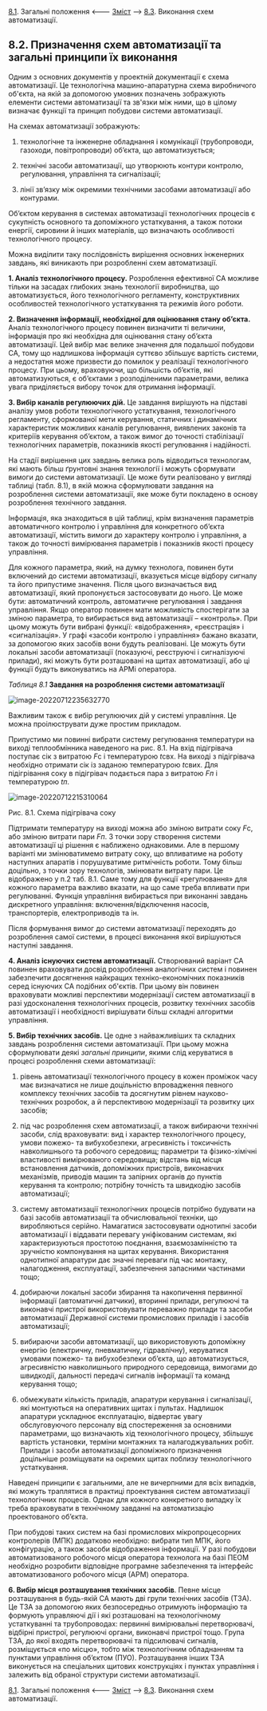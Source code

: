 [8.1](8_1.md). Загальні положення <--- [Зміст](README.md) --> [8.3](8_3.md). Виконання схем автоматизації.

## 8.2. Призначення схем автоматизації та загальні принципи їх виконання

Одним з основних документів у проектній документації є схема автоматизації. Це технологічна машино-апаратурна схема виробничого об'єкта, на якій за допомогою умовних позначень зображують елементи системи автоматизації та зв'язки між ними, що в цілому визначає функції та принцип побудови системи автоматизації.

На схемах автоматизації зображують:

1) технологічне та інженерне обладнання і комунікації (трубопроводи, газоходи, повітропроводи) об’єкта, що автоматизується;

2) технічні засоби автоматизації, що утворюють контури контролю, регулювання, управління та сигналізації;

3) лінії зв’язку між окремими технічними засобами автоматизації або контурами. 

Об’єктом керування в системах автоматизації технологічних процесів є сукупність основного та допоміжного устаткування, а також потоки енергії, сировини й інших матеріалів, що визначають особливості технологічного процесу.

Можна виділити таку послідовність вирішення основних інженерних завдань, які виникають при розробленні схем автоматизації.

**1. Аналіз технологічного процесу.** Розроблення ефективної СА можливе тільки на засадах глибоких знань технології виробництва, що автоматизується, його технологічного регламенту, конструктивних особливостей технологічного устаткування та режимів його роботи.

**2. Визначення інформації, необхідної для оцінювання стану об’єкта.** Аналіз технологічного процесу повинен визначити ті величини, інформація про які необхідна для оцінювання стану об’єкта автоматизації. Цей вибір має велике значення для подальшої побудови СА, тому що надлишкова інформація суттєво збільшує вартість системи, а недостатня може призвести до помилок у реалізації технологічного процесу. При цьому, враховуючи, що більшість об’єктів, які автоматизуються, є об’єктами з розподіленими параметрами, велика увага приділяється вибору точок для отримання інформації. 

**3. Вибір каналів регулюючих дій.** Це завдання вирішують на підставі аналізу умов роботи технологічного устаткування, технологічного регламенту, сформованої мети керування, статичних і динамічних характеристик можливих каналів регулювання, виявлених законів та критеріїв керування об’єктом, а також вимог до точності стабілізації технологічних параметрів, показників якості регулювання і надійності.

На стадії вирішення цих завдань велика роль відводиться технологам, які мають більш ґрунтовні знання технології і можуть сформувати вимоги до системи автоматизації. Це може бути реалізовано у вигляді таблиці (табл. 8.1), в якій можна сформулювати завдання на розроблення системи автоматизації, яке може бути покладено в основу розроблення технічного завдання. 

Інформація, яка знаходиться в цій таблиці, крім визначення параметрів автоматичного контролю і управління для конкретного об’єкта автоматизації, містить вимоги до характеру контролю і управління, а також до точності вимірювання параметрів і показників якості процесу управління. 

Для кожного параметра, який, на думку технолога, повинен бути включений до системи автоматизації, вказується місце відбору сигналу та його припустиме значення. Після цього визначається вид автоматизації, який пропонується застосовувати до нього. Це може бути: автоматичний контроль, автоматичне регулювання і завдання управління. Якщо оператор повинен мати можливість спостерігати за зміною параметра, то вибирається вид автоматизації – «контроль». При цьому можуть бути вибрані функції: «відображення», «реєстрація» і «сигналізація». У графі «засоби контролю і управління» бажано вказати, за допомогою яких засобів вони будуть реалізовані. Це можуть бути локальні засоби автоматизації (показуючі, реєструючі і сигналізуючі прилади), які можуть бути розташовані на щитах автоматизації, або ці функції будуть виконуватись на АРМі оператора.

*Таблиця 8.1* **Завдання на розроблення системи автоматизації**

![image-20220712235632770](media8/image-20220712235632770.png)

Важливим також є вибір регулюючих дій у системі управління. Це можна проілюструвати дуже простим прикладом.

Припустимо ми повинні вибрати систему регулювання температури на виході теплообмінника наведеного на рис. 8.1. На вхід підігрівача поступає сік з витратою *F*c і температурою *t*cвх. На виході з підігрівача необхідно отримати сік із заданою температурою *t*cвих. Для підігрівання соку в підігрівач подається пара з витратою *Fп* і температурою *tп*.

![image-20220712215310064](media7/image-20220712215310064.png)

Рис. 8.1. Схема підігрівача соку

Підтримати температуру на виході можна або зміною витрати соку *F*c, або зміною витрати пари *Fп*. З точки зору створення системи автоматизації ці рішення є наближено однаковими. Але в першому варіанті ми змінюватимемо витрату соку, що впливатиме на роботу наступних апаратів і порушуватиме ритмічність роботи. Тому більш доцільно, з точки зору технологів, змінювати витрату пари. Це відображено у п.2 таб. 8.1. Саме тому для функції «регулювання» для кожного параметра важливо вказати, на що саме треба впливати при регулюванні. Функція управління вибирається при виконанні завдань дискретного управління: включення/відключення насосів, транспортерів, електроприводів та ін.

Після формування вимог до системи автоматизації переходять до розроблення самої системи, в процесі виконання якої вирішуються наступні завдання.

**4. Аналіз існуючих систем автоматизації.** Створюваний варіант СА повинен враховувати досвід розроблення аналогічних систем і повинен забезпечити досягнення найкращих техніко-економічних показників серед існуючих СА подібних об'єктів. При цьому він повинен враховувати можливі перспективи модернізації систем автоматизації в разі удосконалення технологічних процесів, розвитку технічних засобів автоматизації і необхідності вирішувати більш складні алгоритми управління.

**5. Вибір технічних засобів.** Це одне з найважливіших та складних завдань розроблення системи автоматизації. При цьому можна сформулювати деякі *загальні принципи*, якими слід керуватися в процесі розроблення схеми автоматизації:

1) рівень автоматизації технологічного процесу в кожен проміжок часу має визначатися не лише доцільністю впровадження певного комплексу технічних засобів та досягнутим рівнем науково-технічних розробок, а й перспективою модернізації та розвитку цих засобів;

2) під час розроблення схем автоматизації, а також вибираючи технічні засоби, слід враховувати: вид і характер технологічного процесу, умови пожежо- та вибухобезпеки, агресивність і токсичність навколишнього та робочого середовищ; параметри та фізико-хімічні властивості вимірюваного середовища; відстань від місця встановлення датчиків, допоміжних пристроїв, виконавчих механізмів, приводів машин та запірних органів до пунктів керування та контролю; потрібну точність та швидкодію засобів автоматизації;

3) систему автоматизації технологічних процесів потрібно будувати на базі засобів автоматизації та обчислювальної техніки, що виробляються серійно. Намагатися застосовувати однотипні засоби автоматизації і віддавати перевагу уніфікованим системам, які характеризуються простотою поєднання, взаємозамінністю та зручністю компонування на щитах керування. Використання однотипної апаратури дає значні переваги під час монтажу, налагодження, експлуатації, забезпечення запасними частинами тощо;

4) добираючи локальні засоби збирання та накопичення первинної інформації (автоматичні датчики), вторинні прилади, регулюючі та виконавчі пристрої використовувати переважно прилади та засоби автоматизації Державної системи промислових приладів і засобів автоматизації;

5) вибираючи засоби автоматизації, що використовують допоміжну енергію (електричну, пневматичну, гідравлічну), керуватися умовами пожежо- та вибухобезпеки об’єкта, що автоматизується, агресивністю навколишнього природного середовища, вимогами до швидкодії, дальності передачі сигналів інформації та команд керування тощо;

6) обмежувати кількість приладів, апаратури керування і сигналізації, які монтуються на оперативних щитах і пультах. Надлишок апаратури ускладнює експлуатацію, відвертає увагу обслуговуючого персоналу від спостереження за основними параметрами, що визначають хід технологічного процесу, збільшує вартість установки, терміни монтажних та налагоджувальних робіт. Прилади і засоби автоматизації допоміжного призначення доцільніше розміщувати на окремих щитах поблизу технологічного устаткування.

Наведені принципи є загальними, але не вичерпними для всіх випадків, які можуть траплятися в практиці проектування систем автоматизації технологічних процесів. Однак для кожного конкретного випадку їх треба враховувати в технічному завданні на автоматизацію проектованого об’єкта.

При побудові таких систем на базі промислових мікропроцесорних контролерів (МПК) додатково необхідно: вибрати тип МПК, його конфігурацію, а також засоби відображення інформації. У разі побудови автоматизованого робочого місця оператора технолога на базі ПЕОМ необхідно розробити відповідне програмне забезпечення та інтерфейс автоматизованого робочого місця (АРМ) оператора.

**6. Вибір місця розташування технічних засобів**. Певне місце розташування в будь-якій СА мають дві групи технічних засобів (ТЗА). Це ТЗА за допомогою яких безпосередньо отримують інформацію та формують управляючі дії і які розташовані на технологічному устаткуванні та трубопроводах: первинні вимірювальні перетворювачі, відбірні пристрої, регулюючі органи, виконавчі пристрої тощо. Група ТЗА, до якої входять перетворювачі та підсилювачі сигналів, розміщується «по місцю», тобто між технологічним обладнанням та пунктами управління об’єктом (ПУО). Розташування інших ТЗА виконується на спеціальних щитових конструкціях і пунктах управління і залежить від обраної структури системи автоматизації. 



[8.1](8_1.md). Загальні положення <--- [Зміст](README.md) --> [8.3](8_3.md). Виконання схем автоматизації.